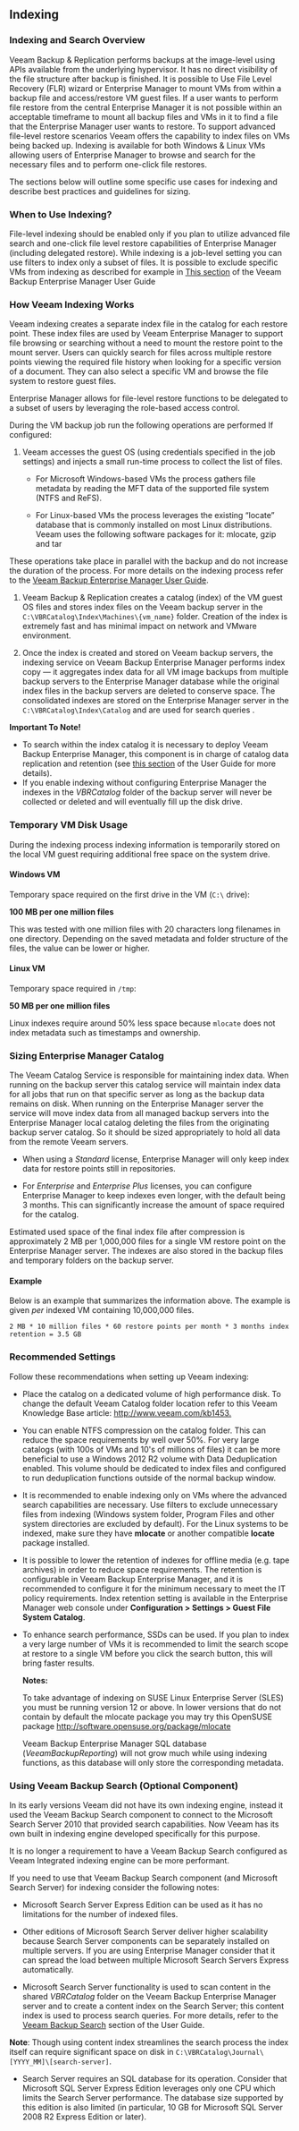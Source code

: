 <!--- This was last Changed 03-05-17 by PS --->
## Indexing

### Indexing and Search Overview

Veeam Backup & Replication performs backups at the image-level using
APIs available from the underlying hypervisor. It has no direct
visibility of the file structure after backup is finished. It
is possible to Use File Level Recovery (FLR) wizard or Enterprise Manager to mount VMs from
within a backup file and access/restore VM guest files.
If a user wants to perform file restore from the central Enterprise
Manager it is not possible within an acceptable timeframe to mount all
backup files and VMs in it to find a file that the Enterprise Manager
user wants to restore.
To support advanced file-level restore scenarios Veeam offers the
capability to index files on VMs being backed up. Indexing is available
for both Windows & Linux VMs allowing users of Enterprise Manager to browse and search for the necessary files and to perform one-click file restores.

The sections below will outline some specific use cases for indexing and describe best practices and
guidelines for sizing.


### When to Use Indexing?

File-level indexing should be enabled only if you plan to utilize
advanced file search and one-click file level restore capabilities of
Enterprise Manager (including delegated restore). While
indexing is a job-level setting you can use filters to index only a
subset of files. It is possible to exclude specific VMs from
indexing as described for example in [This section](https://helpcenter.veeam.com/backup/em/indexing_hiw.html)
of the Veeam Backup Enterprise Manager User Guide

### How Veeam Indexing Works

Veeam indexing creates a separate index file in the catalog for each restore point.
These index files are used by Veeam Enterprise Manager to support
file browsing or searching without a need to mount the restore point to
the mount server. Users can quickly search for files across
multiple restore points viewing the required file history when looking for
a specific version of a document. They can also select a specific VM and
browse the file system to restore guest files.

Enterprise Manager allows for file-level restore
functions to be delegated to a subset of users by leveraging the
role-based access control.

During the VM backup job run the following operations are performed If configured:

1.  Veeam accesses the guest OS (using credentials specified in the
    job settings) and injects a small run-time process to collect the
    list of files.

    -   For Microsoft Windows-based VMs the process gathers file
        metadata by reading the MFT data of the supported file system
        (NTFS and ReFS).

    -   For Linux-based VMs the process leverages the existing “locate”
        database that is commonly installed on most Linux distributions. Veeam uses the following software packages for it: mlocate, gzip and tar

These operations take place in parallel with the backup and do not
increase the duration of the process. For more details on the indexing
process refer to the [Veeam Backup Enterprise Manager User Guide](https://helpcenter.veeam.com/docs/backup/em/introduction.html?ver=95).

1.  Veeam Backup & Replication creates a catalog (index) of the VM guest
    OS files and stores index files on the Veeam backup server in the
    `C:\VBRCatalog\Index\Machines\{vm_name}` folder. Creation of the index
    is extremely fast and has minimal impact on network and
    VMware environment.

2.  Once the index is created and stored on Veeam backup servers, the
    indexing service on Veeam Backup Enterprise Manager performs index
    copy — it aggregates index data for all VM image backups from
    multiple backup servers to the Enterprise Manager database while the original index files in the backup servers are deleted to conserve space.
    The consolidated indexes are stored on the Enterprise Manager server in the `C:\VBRCatalog\Index\Catalog` and are used for search queries .


**Important To Note!**
- To search within the index catalog it is necessary to
deploy Veeam Backup Enterprise Manager, this component is in charge
of catalog data replication and retention (see [this section](https://helpcenter.veeam.com/docs/backup/em/veeam_backup_catalog.html?ver=95) of the User Guide for more details).
- If you enable indexing without configuring Enterprise Manager the indexes in the *VBRCatalog* folder of the backup server will never be collected or deleted and will eventually fill up the disk drive.


### Temporary VM Disk Usage

During the indexing process indexing information is
temporarily stored on the local VM guest requiring additional free
space on the system drive.

#### Windows VM
Temporary space required on the first drive in the VM (`С:\` drive):

**100 MB per one million files**

This was tested with one million
files with 20 characters long filenames in one directory. Depending on the saved
metadata and folder structure of the files, the value can be lower or
higher.

#### Linux VM
Temporary space required in `/tmp`:

**50 MB per one million files**

Linux indexes require
around 50% less space because `mlocate` does not index
metadata such as timestamps and ownership.

### Sizing Enterprise Manager Catalog

The Veeam Catalog Service is responsible for maintaining index data.
When running on the backup server this catalog service will
maintain index data for all jobs that run on that specific server as
long as the backup data remains on disk. When running on the Enterprise
Manager server the service will move index data from all managed
backup servers into the Enterprise Manager local catalog deleting the files from the originating backup server catalog. So it should be sized
appropriately to hold all data from the remote Veeam servers.

-   When using a *Standard* license, Enterprise Manager will only keep
    index data for restore points still in repositories.

-   For *Enterprise* and *Enterprise Plus* licenses, you can configure
    Enterprise Manager to keep indexes even longer, with the default
    being 3 months. This can significantly increase the amount of space
    required for the catalog.

Estimated used space of the final index file after compression is
approximately 2 MB per 1,000,000 files for a single VM restore point
on the Enterprise Manager server. The indexes are also stored
in the backup files and temporary folders on the backup server.

#### Example
Below is an example that summarizes the information above. The example
is given _per_ indexed VM containing 10,000,000 files.

`2 MB * 10 million files * 60 restore
points per month * 3 months index retention = 3.5 GB`

### Recommended Settings

Follow these recommendations when setting up Veeam indexing:

-   Place the catalog on a dedicated volume of high performance disk. To
    change the default Veeam Catalog folder location refer to this
    Veeam Knowledge Base article: <http://www.veeam.com/kb1453.>

-   You can enable NTFS compression on the catalog folder. This can reduce the space requirements by well
    over 50%. For very large catalogs (with 100s of VMs and
    10's of millions of files) it can be more beneficial to use a
    Windows 2012 R2 volume with Data Deduplication enabled. This volume
    should be dedicated to index files and configured to run
    deduplication functions outside of the normal backup window.

-   It is recommended to enable indexing only on VMs where the advanced
    search capabilities are necessary. Use filters to exclude
    unnecessary files from indexing (Windows system folder, Program
    Files and other system directories are excluded by default). For the
    Linux systems to be indexed, make sure they have **mlocate** or
    another compatible **locate** package installed.

-   It is possible to lower the retention of indexes for offline media (e.g.
    tape archives) in order to reduce space requirements. The retention
    is configurable in Veeam Backup Enterprise Manager, and it is recommended
    to configure it for the minimum necessary to meet the IT policy requirements.
    Index retention setting is available in the Enterprise Manager web console
    under **Configuration &gt; Settings &gt; Guest File System
    Catalog**.

-   To enhance search performance, SSDs can be used. If you plan to
    index a very large number of VMs it is recommended to limit the
    search scope at restore to a single VM before you click the search
    button, this will bring faster results.

    **Notes:**

    To take advantage of indexing on SUSE Linux Enterprise Server (SLES) you must be running version 12 or above. In lower versions that do not contain by default the mlocate package you may try this OpenSUSE package
    http://software.opensuse.org/package/mlocate

    Veeam Backup Enterprise Manager SQL database
    (*VeeamBackupReporting*) will not grow much while using indexing
    functions, as this database will only store the corresponding metadata.


### Using Veeam Backup Search (Optional Component)

In its early versions Veeam did not have its own indexing engine,
instead it used the Veeam Backup Search component to connect to the
Microsoft Search Server 2010 that provided search capabilities. Now Veeam has its own built in indexing engine developed specifically for this purpose.

 It is no longer a requirement to have a Veeam Backup Search configured as Veeam Integrated indexing engine can be more performant.

If you need to use that Veeam Backup Search component (and Microsoft Search Server) for indexing consider the following notes:

-   Microsoft Search Server Express Edition can be used as it has no
    limitations for the number of indexed files.

-   Other editions of Microsoft Search Server deliver higher
    scalability because Search Server components can be separately
    installed on multiple servers. If you are using Enterprise Manager  consider that it can spread the load between multiple Microsoft Search Servers Express automatically.

-   Microsoft Search Server functionality is used to scan content in the
    shared *VBRCatalog* folder on the Veeam Backup Enterprise Manager
    server and to create a content index on the Search Server; this
    content index is used to process search queries. For more details,
    refer to the [Veeam Backup   Search](https://helpcenter.veeam.com/docs/backup/em/em_appendix_b_install_search.html?ver=95)
    section of the User Guide.

**Note**: Though using content index streamlines the search process the
index itself can require significant space on disk in
`C:\VBRCatalog\Journal\[YYYY_MM]\[search-server]`.

-   Search Server requires an SQL database for its operation. Consider
    that Microsoft SQL Server Express Edition leverages only one CPU
    which limits the Search Server performance. The database
    size supported by this edition is also limited (in particular, 10 GB
    for Microsoft SQL Server 2008 R2 Express Edition or later).
